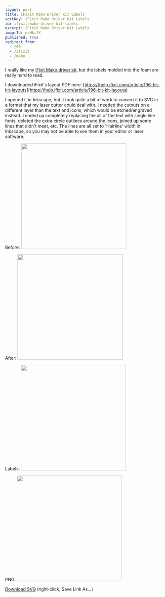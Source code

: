 ```yaml
---
layout: post
title: iFixit Mako Driver Kit Labels
sortKey: iFixit Mako Driver Kit Labels
id: ifixit-mako-driver-kit-labels
excerpt: iFixit Mako Driver Kit Labels
imgurId: wzHkifX
published: true
redirect_from:
  - /50
  - /ifixit
  - /mako
---
```


I really like my [iFixit Mako driver kit](https://amzn.to/3G3txky), but the labels molded into the foam are really hard to read.

I downloaded iFixit's layout PDF here: [https://help.ifixit.com/article/196-bit-kit-layouts](https://help.ifixit.com/article/196-bit-kit-layouts)

I opened it in Inkscape, but it took quite a bit of work to convert it to SVG in a format that my laser cutter could deal with. I needed the cutouts on a different layer than the text and icons, which would be etched/engraved instead. I ended up completely replacing the all of the text with single line fonts, deleted the extra circle outlines around the icons, joined up some lines that didn't meet, etc.  The lines are all set to 'Hairline' width in Inkscape, so you may not be able to see them in your editor or laser software.

Before:
<a target="_blank" href="https://imgur.com/lCNBCFK.png"><img src="https://imgur.com/lCNBCFK.png" style="width:340px" class="img-responsive" /></a>

After:
<a target="_blank" href="https://imgur.com/wzHkifX.png"><img src="https://imgur.com/wzHkifX.png" style="width:340px" class="img-responsive" /></a>

Labels:
<a target="_blank" href="https://imgur.com/PVXPoSN.png"><img src="https://imgur.com/PVXPoSN.png" style="width:340px" class="img-responsive" /></a>

PNG:
<a target="_blank" href="https://imgur.com/C5880Dc.png"><img src="https://imgur.com/C5880Dc.png" style="width:340px" class="img-responsive" /></a>

<a class="btn btn-success" href="/images/ifixit-mako-64-bit-labels.svg">Download SVG</a> (right-click, Save Link As...)
